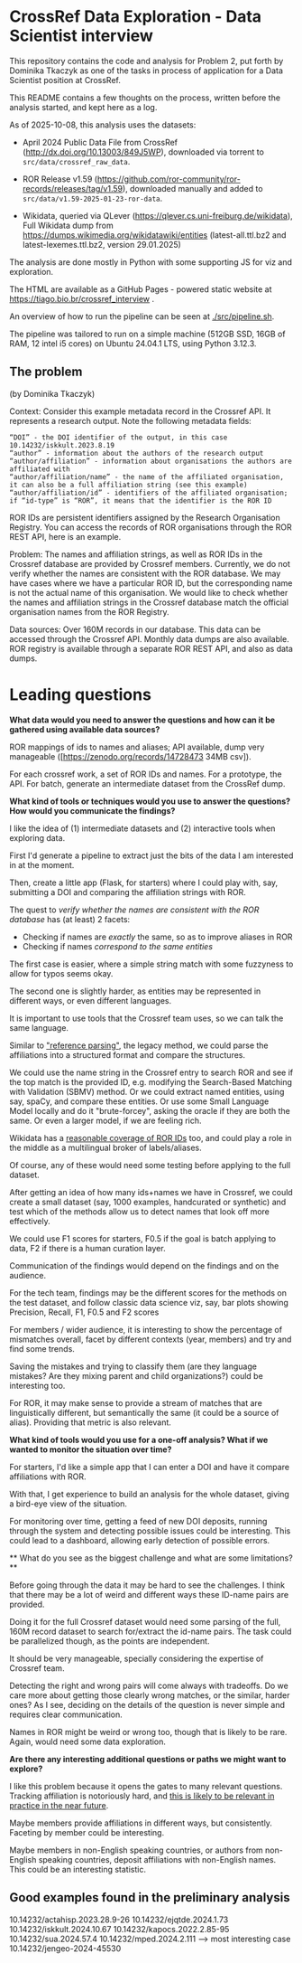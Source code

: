 # CrossRef Data Exploration - Data Scientist interview


This repository contains the code and analysis for Problem 2, put forth by Dominika Tkaczyk as one of the tasks in process of application for a Data Scientist position at CrossRef. 

This README contains a few thoughts on the process, written before the analysis started, and kept here as a log. 

As of 2025-10-08, this analysis uses the datasets:

- April 2024 Public Data File from CrossRef (http://dx.doi.org/10.13003/849J5WP), downloaded via torrent to `src/data/crossref_raw_data`. 

- ROR Release v1.59 (https://github.com/ror-community/ror-records/releases/tag/v1.59), downloaded manually and added to `src/data/v1.59-2025-01-23-ror-data`.

- Wikidata, queried via QLever (https://qlever.cs.uni-freiburg.de/wikidata), Full Wikidata dump from https://dumps.wikimedia.org/wikidatawiki/entities (latest-all.ttl.bz2 and latest-lexemes.ttl.bz2, version 29.01.2025)

The analysis are done mostly in Python with some supporting JS for viz and exploration.

The HTML are available as a GitHub Pages - powered static website at https://tiago.bio.br/crossref_interview . 

An overview of how to run the pipeline can be seen at [./src/pipeline.sh](./src/pipeline.sh).

The pipeline was tailored to run on a simple machine (512GB SSD, 16GB of RAM, 12 intel i5 cores) on Ubuntu 24.04.1 LTS, using Python 3.12.3. 

## The problem
 (by Dominika Tkaczyk)

Context: Consider this example metadata record in the Crossref API. It represents a research output. Note the following metadata fields:

    “DOI” - the DOI identifier of the output, in this case 10.14232/iskkult.2023.8.19
    “author” - information about the authors of the research output
    “author/affiliation” - information about organisations the authors are affiliated with
    “author/affiliation/name” - the name of the affiliated organisation, it can also be a full affiliation string (see this example)
    “author/affiliation/id” - identifiers of the affiliated organisation; if “id-type” is “ROR”, it means that the identifier is the ROR ID

ROR IDs are persistent identifiers assigned by the Research Organisation Registry. You can access the records of ROR organisations through the ROR REST API, here is an example.

Problem: The names and affiliation strings, as well as ROR IDs in the Crossref database are provided by Crossref members. Currently, we do not verify whether the names are consistent with the ROR database. We may have cases where we have a particular ROR ID, but the corresponding name is not the actual name of this organisation. We would like to check whether the names and affiliation strings in the Crossref database match the official organisation names from the ROR Registry.

Data sources: Over 160M records in our database. This data can be accessed through the Crossref API. Monthly data dumps are also available. ROR registry is available through a separate ROR REST API, and also as data dumps.

# Leading questions 

**What data would you need to answer the questions and how can it be gathered using available data sources?**

ROR mappings of ids to names and aliases; API available, dump very manageable ([https://zenodo.org/records/14728473 34MB csv]).

For each crossref work, a set of ROR IDs and names. For a prototype, the API. For batch, generate an intermediate dataset from the CrossRef dump. 

**What kind of tools or techniques would you use to answer the questions? How would you communicate the findings?**

I like the idea of (1) intermediate datasets and (2) interactive tools when exploring data. 

First I'd generate a pipeline to extract just the bits of the data I am interested in at the moment. 

Then, create a little app (Flask, for starters) where I could play with, say, submitting a DOI and comparing the affiliation strings with ROR. 

The quest to  *verify whether the names are consistent with the ROR database* has (at least) 2 facets: 

* Checking if names are _exactly_ the same, so as to improve aliases in ROR
* Checking if names _correspond to the same entities_

The first case is easier, where a simple string match with some fuzzyness to allow for typos seems okay. 

The second one is slightly harder, as entities may be represented in different ways, or even different languages. 

It is important to use tools that the Crossref team uses, so we can talk the same language.

Similar to ["reference parsing"](https://www.crossref.org/blog/reference-matching-for-real-this-time/), the legacy method, we could parse the affiliations into a structured format and compare the structures. 

We could use the name string in the Crossref entry to search ROR and see if the top match is the provided ID, e.g. modifying the Search-Based Matching with Validation (SBMV) method. Or we could extract named entities, using say, spaCy, and compare these entities.  Or use some Small Language Model locally and do it "brute-forcey", asking the oracle if they are both the same. Or even a larger model, if we are feeling rich. 

Wikidata has a [reasonable coverage of ROR IDs](https://www.wikidata.org/wiki/Property:P6782) too, and could play a role in the middle as a multilingual broker of labels/aliases. 

Of course, any of these would need some testing before applying to the full dataset. 

After getting an idea of how many ids+names we have in Crossref, we could create a small dataset (say, 1000 examples, handcurated or synthetic) and test which of the methods allow us to detect names that look off more effectively. 

We could use F1 scores for starters, F0.5  if the goal is batch applying to data, F2 if there is a human curation layer. 

Communication of the findings would depend on the findings and on the audience. 

For the tech team, findings may be the different scores for the methods on the test dataset, and follow classic data science viz, say, bar plots showing Precision, Recall, F1, F0.5 and F2 scores

For members / wider audience, it is interesting to show the percentage of mismatches overall, facet by different contexts (year, members) and try and find some trends. 

Saving the mistakes and trying to classify them (are they language mistakes? Are they mixing parent and child organizations?) could be interesting too. 

For ROR, it may make sense to provide a stream of matches that are linguistically different, but semantically the same (it could be a source of alias). Providing that metric is also relevant. 

**What kind of tools would you use for a one-off analysis? What if we wanted to monitor the situation over time?**

For starters, I'd like a simple app that I can enter a DOI and have it compare affiliations with ROR. 

With that, I get experience to build an analysis for the whole dataset, giving a bird-eye view of the situation. 

For monitoring over time, getting a feed of new DOI deposits, running through the system and detecting possible issues could be interesting. This could lead to a dashboard, allowing early detection of possible errors.  


** What do you see as the biggest challenge and what are some limitations?**
   
Before going through the data it may be hard to see the challenges. I think that there may be a lot of weird and different ways these ID-name pairs are provided. 

Doing it for the full Crossref dataset would need some parsing of the full, 160M record dataset to search for/extract the id-name pairs. The task could be parallelized though, as the points are independent. 

It should be very manageable, specially considering the expertise of Crossref team. 

Detecting the right and wrong pairs will come always with tradeoffs. Do we care more about getting those clearly wrong matches, or the similar, harder ones? As I see, deciding on the details of the question is never simple and requires clear communication. 

Names in ROR might be weird or wrong too, though that is likely to be rare. Again, would need some data exploration. 
 
   
**Are there any interesting additional questions or paths we might want to explore?**

I like this problem because it opens the gates to many relevant questions. Tracking affiliation is notoriously hard, and [this is likely to be relevant in practice in the near future](https://ror.org/blog/2025-01-09-metadata-matching-beyond-correctness/). 

Maybe members provide affiliations in different ways, but consistently. Faceting by member could be interesting. 

Maybe members in non-English speaking countries, or authors from non-English speaking countries, deposit affiliations with non-English names. This could be an interesting statistic.


## Good examples found in the preliminary analysis

10.14232/actahisp.2023.28.9-26
10.14232/ejqtde.2024.1.73
10.14232/iskkult.2024.10.67
10.14232/kapocs.2022.2.85-95
10.14232/sua.2024.57.4
10.14232/mped.2024.2.111 --> most interesting case
10.14232/jengeo-2024-45530